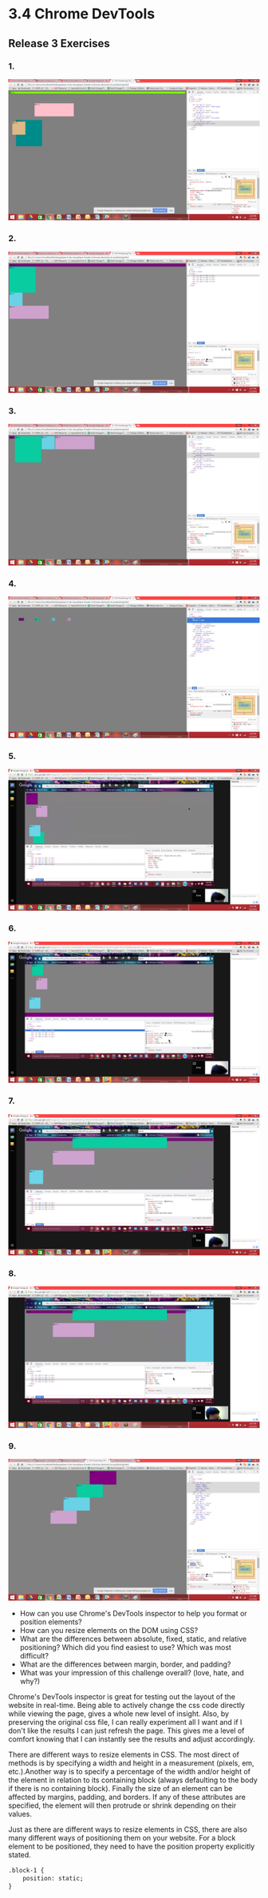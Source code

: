 # 3.4 Chrome DevTools

## Release 3 Exercises

### 1.
![Exercise 3.4.1](imgs/Challenge1.png)

### 2.
![Exercise 3.4.2](imgs/Challenge2.png)

### 3.
![Exercise 3.4.3](imgs/Challenge3.png)

### 4.
![Exercise 3.4.4](imgs/Challenge4.png)

### 5.
![Exercise 3.4.5](imgs/Challenge5.png)

### 6.
![Exercise 3.4.6](imgs/Challenge6.png)

### 7.
![Exercise 3.4.7](imgs/Challenge7.png)

### 8.
![Exercise 3.4.8](imgs/Challenge8.png)

### 9.
![Exercise 3.4.9](imgs/Challenge9.png)

* How can you use Chrome's DevTools inspector to help you format or position elements?
* How can you resize elements on the DOM using CSS?
* What are the differences between absolute, fixed, static, and relative positioning? Which did you find easiest to use? Which was most difficult?
* What are the differences between margin, border, and padding?
* What was your impression of this challenge overall? (love, hate, and why?)

Chrome's DevTools inspector is great for testing out the layout of the website in real-time. Being able to actively change the css code directly while viewing the page, gives a whole new level of insight. Also, by preserving the original css file, I can really experiment all I want and if I don't like the results I can just refresh the page. This gives me a level of comfort knowing that I can instantly see the results and adjust accordingly.

There are different ways to resize elements in CSS. The most direct of methods is by specifying a width and height in a measurement (pixels, em, etc.).Another way is to specify a percentage of the width and/or height of the element in relation to its containing block (always defaulting to the body if there is no containing block). Finally the size of an element can be affected by margins, padding, and borders. If any of these attributes are specified, the element will then protrude or shrink depending on their values.

Just as there are different ways to resize elements in CSS, there are also many different ways of positioning them on your website. For a block element to be positioned, they need to have the position property explicitly stated.

    .block-1 {
    	position: static;
    }